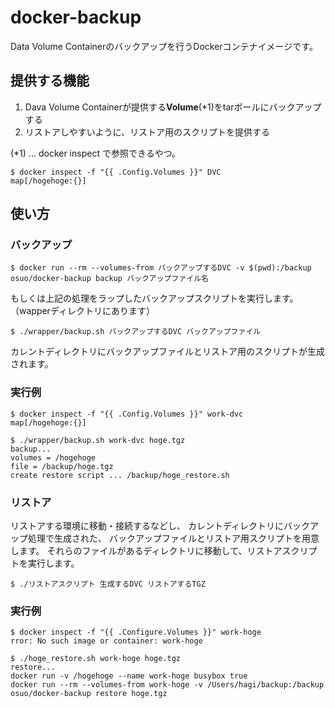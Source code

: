 # docker-backup
Data Volume Containerのバックアップを行うDockerコンテナイメージです。

## 提供する機能
1. Dava Volume Containerが提供する**Volume**(*1)をtarボールにバックアップする
2. リストアしやすいように、リストア用のスクリプトを提供する

(*1) ... docker inspect で参照できるやつ。
```
$ docker inspect -f "{{ .Config.Volumes }}" DVC
map[/hogehoge:{}]
```
## 使い方
### バックアップ
```
$ docker run --rm --volumes-from バックアップするDVC -v $(pwd):/backup osuo/docker-backup backup バックアップファイル名
```
もしくは上記の処理をラップしたバックアップスクリプトを実行します。（wapperディレクトリにあります）
```
$ ./wrapper/backup.sh バックアップするDVC バックアップファイル
```
カレントディレクトリにバックアップファイルとリストア用のスクリプトが生成されます。

### 実行例
```
$ docker inspect -f "{{ .Config.Volumes }}" work-dvc
map[/hogehoge:{}]

$ ./wrapper/backup.sh work-dvc hoge.tgz
backup...
volumes = /hogehoge
file = /backup/hoge.tgz
create restore script ... /backup/hoge_restore.sh
```

### リストア
リストアする環境に移動・接続するなどし、
カレントディレクトリにバックアップ処理で生成された、
バックアップファイルとリストア用スクリプトを用意します。
それらのファイルがあるディレクトリに移動して、リストアスクリプトを実行します。
```
$ ./リストアスクリプト 生成するDVC リストアするTGZ
```

### 実行例
```
$ docker inspect -f "{{ .Configure.Volumes }}" work-hoge
rror: No such image or container: work-hoge

$ ./hoge_restore.sh work-hoge hoge.tgz
restore...
docker run -v /hogehoge --name work-hoge busybox true
docker run --rm --volumes-from work-hoge -v /Users/hagi/backup:/backup osuo/docker-backup restore hoge.tgz
```

